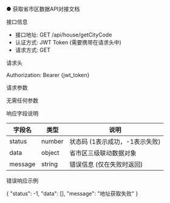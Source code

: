● 获取省市区数据API对接文档

  接口信息

  - 接口地址: GET /api/house/getCityCode
  - 认证方式: JWT Token (需要携带在请求头中)
  - 请求方式: GET

  请求头

  Authorization: Bearer {jwt_token}

  请求参数

  无需任何参数

  
  响应字段说明

  | 字段名     | 类型     | 说明                 |
  |---------|--------|--------------------|
  | status  | number | 状态码 (1表示成功，-1表示失败) |
  | data    | object | 省市区三级联动数据对象        |
  | message | string | 错误信息 (仅在失败时返回)     |

  错误响应示例

  {
    "status": -1,
    "data": [],
    "message": "地址获取失败"
  }

  

 